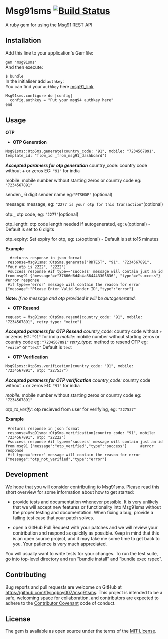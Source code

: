 
  
# Msg91sms [![Build Status](https://travis-ci.org/flyingboy007/msg91sms.svg?branch=master)](https://travis-ci.org/flyingboy007/msg91sms)    
 A ruby gem for using the Msg91 REST API    
    
## Installation    
 Add this line to your application's Gemfile:    
    
  `gem 'msg91sms'`  
  And then execute:  
    
  `$ bundle`  
  In the initialiser add `authkey`:  
You can find your `authkey` here [msg91_link](https://control.msg91.com/user/index.php#api)  

    Msg91sms.configure do |config|
      config.authkey = "Put your msg94 authkey here"
    end
## Usage
**OTP**
     

 - **OTP Generation**

```
Msg91sms::OtpSms.generate(country_code: "91", mobile: "7234567891", template_id: "flow_id _from_msg91_dashboard")
```

_**Accepted paramers for otp generation**_
country_code: country code without + or zeros EG:  `"91"`  for india

mobile: mobile number without starting zeros or country code eg:  `"7234567891"`

sender:_ 6 digit sender name eg:`"PTSHOP"`  (optional)

message: message, eg:  `"2277 is your otp for this transaction"`(optional)

otp:_ otp code, eg:  `"2277"`(optional)

otp_length: otp code length needed if autogenerated, eg:  `6`(optional) - Default is set to 6 digits

otp_expiry: Set expiry for otp, eg:  `15`(optional) - Default is set to15 minutes

**Example**
```
  #returns response in json format  
 response=Msg91sms::OtpSms.generate("RDTEST", "91", "7234567891", "Your otp is 2222", "2222")    
 #success response #if type=='success' message will contain just an id from msg91 {"message"=>"37666d6d4b4a364443303836", "type"=>"success"}      #error response  
 #if type=='error' message will contain the reason for error {"message":"Please Enter Valid Sender ID","type":"error"}  
```
**Note:**  _If no message and otp provided it will be autogenerated._

 - **OTP Resend**
```
request = Msg91sms::OtpSms.resend(country_code: "91", mobile: "7234567891", retry_type: "voice")
```
   _**Accepted paramers for OTP Resend**_
_country_code:_  country code without + or zeros EG:  `"91"`  for india
_mobile:_  mobile number without starting zeros or country code eg:  `"7234567891"`
_retry_type:_  method to resend OTP eg:  `"voice"` or `"text"` Default is `text`
 - **OTP Verification**

```
Msg91sms::OtpSms.verification(country_code: "91", mobile: "7234567891", otp: "227537") 
```
_**Accepted paramers for OTP verification**_
_country_code:_  country code without + or zeros EG:  `"91"`  for india

_mobile:_  mobile number without starting zeros or country code eg:  `"7234567891"`

_otp_to_verify:_  otp recieved from user for verifying, eg:  `"227537"`

**Example**
```
 #returns response in json format  
 response=Msg91sms::OtpSms.verification(country_code: "91", mobile: "7234567891", otp: "22222")    
 #success response #if type=='success' message will contain just an id from msg91 {"message":"otp_verified","type":"success"}      #error response  
 #if type=='error' message will contain the reason for error {"message":"otp_not_verified","type":"error"}  
```
## Development 
We hope that you will consider contributing to Msg91sms. Please read this short overview for some information about how to get started:    
    
* provide tests and documentation whenever possible. It is very unlikely that we will accept new features or functionality into Msg91sms without the proper testing and documentation. When fixing a bug, provide a failing test case that your patch solves.    
    
* open a GitHub Pull Request with your patches and we will review your contribution and respond as quickly as possible. Keep in mind that this is an open source project, and it may take me some time to get back to you. Your patience is very much appreciated.    
    
    
    
You will usually want to write tests for your changes. To run the test suite, go into top-level directory and run "bundle install" and "bundle exec rspec".    
    
## Contributing    
 Bug reports and pull requests are welcome on GitHub at https://github.com/flyingboy007/msg91sms. This project is intended to be a safe, welcoming space for collaboration, and contributors are expected to adhere to the [Contributor Covenant](http://contributor-covenant.org) code of conduct.    
    
    
## License    
 The gem is available as open source under the terms of the [MIT License](http://opensource.org/licenses/MIT).